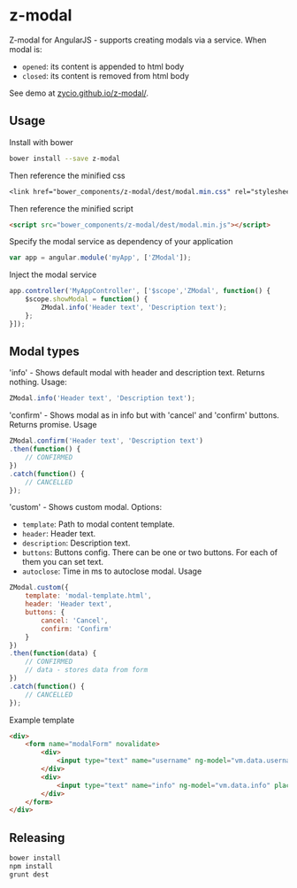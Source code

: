 z-modal
=====================

Z-modal for AngularJS - supports creating modals via a service.
When modal is:
* `opened`: its content is appended to html body
* `closed`: its content is removed from html body

See demo at [zycio.github.io/z-modal/](https://zycio.github.io/z-modal/).

## Usage
Install with bower

```bash
bower install --save z-modal
```

Then reference the minified css
```css
<link href="bower_components/z-modal/dest/modal.min.css" rel="stylesheet">
```

Then reference the minified script
```html
<script src="bower_components/z-modal/dest/modal.min.js"></script>
```

Specify the modal service as dependency of your application
```js
var app = angular.module('myApp', ['ZModal']);
```

Inject the modal service
```js
app.controller('MyAppController', ['$scope','ZModal', function() {
    $scope.showModal = function() {
        ZModal.info('Header text', 'Description text');
    };
}]);
```

## Modal types
'info' - Shows default modal with header and description text. Returns nothing.
Usage:
```js
ZModal.info('Header text', 'Description text');
```

'confirm' - Shows modal as in info but with 'cancel' and 'confirm' buttons. Returns promise.
Usage
```js
ZModal.confirm('Header text', 'Description text')
.then(function() {
    // CONFIRMED
})
.catch(function() {
    // CANCELLED
});
```

'custom' - Shows custom modal. Options:
* `template`: Path to modal content template.
* `header`: Header text.
* `description`: Description text.
* `buttons`: Buttons config. There can be one or two buttons. For each of them you can set text.
* `autoclose`: Time in ms to autoclose modal.
Usage
```js
ZModal.custom({
    template: 'modal-template.html',
    header: 'Header text',
    buttons: {
        cancel: 'Cancel',
        confirm: 'Confirm'
    }
})
.then(function(data) {
    // CONFIRMED
    // data - stores data from form
})
.catch(function() {
    // CANCELLED
});
```

Example template
```html
<div>
    <form name="modalForm" novalidate>
        <div>
            <input type="text" name="username" ng-model="vm.data.username" placeholder="Username">
        </div>
        <div>
            <input type="text" name="info" ng-model="vm.data.info" placeholder="Info">
        </div>
    </form>
</div>
```

## Releasing
```bash
bower install
npm install
grunt dest
```
